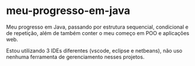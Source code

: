 # meu-progresso-em-java
Meu progresso em Java, passando por estrutura sequencial, condicional e de repetição, além de também conter o meu começo em POO e aplicações web.

Estou utilizando 3 IDEs diferentes (vscode, eclipse e netbeans), não uso nenhuma ferramenta de gerenciamento nesses projetos.
